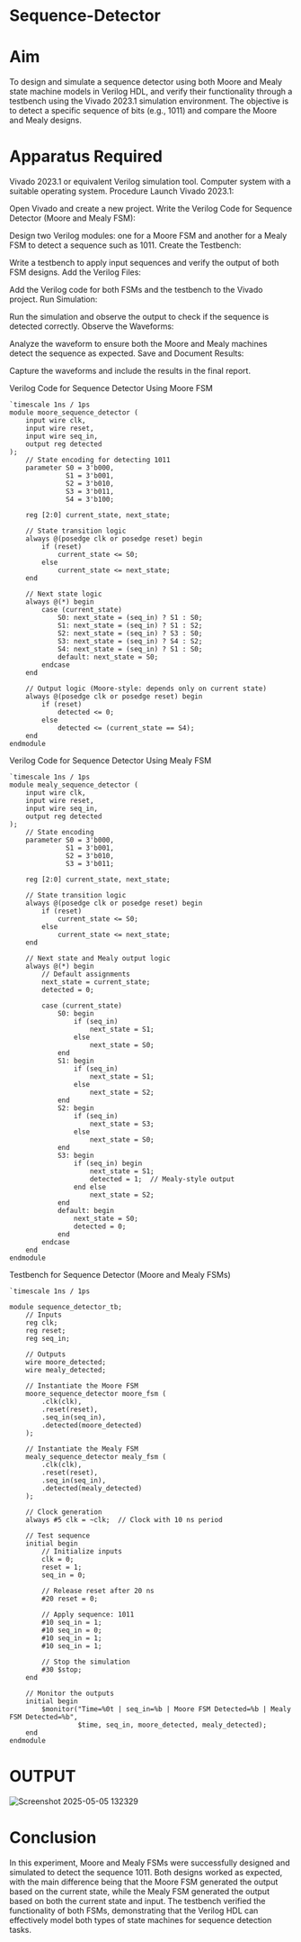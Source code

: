 # Sequence-Detector
# Aim
To design and simulate a sequence detector using both Moore and Mealy state machine models in Verilog HDL, and verify their functionality through a testbench using the Vivado 2023.1 simulation environment. The objective is to detect a specific sequence of bits (e.g., 1011) and compare the Moore and Mealy designs.

# Apparatus Required
Vivado 2023.1 or equivalent Verilog simulation tool.
Computer system with a suitable operating system.
Procedure
Launch Vivado 2023.1:

Open Vivado and create a new project.
Write the Verilog Code for Sequence Detector (Moore and Mealy FSM):

Design two Verilog modules: one for a Moore FSM and another for a Mealy FSM to detect a sequence such as 1011.
Create the Testbench:

Write a testbench to apply input sequences and verify the output of both FSM designs.
Add the Verilog Files:

Add the Verilog code for both FSMs and the testbench to the Vivado project.
Run Simulation:

Run the simulation and observe the output to check if the sequence is detected correctly.
Observe the Waveforms:

Analyze the waveform to ensure both the Moore and Mealy machines detect the sequence as expected.
Save and Document Results:

Capture the waveforms and include the results in the final report.

Verilog Code for Sequence Detector Using Moore FSM
```
`timescale 1ns / 1ps
module moore_sequence_detector (
    input wire clk,
    input wire reset,
    input wire seq_in,
    output reg detected
);
    // State encoding for detecting 1011
    parameter S0 = 3'b000,
              S1 = 3'b001,
              S2 = 3'b010,
              S3 = 3'b011,
              S4 = 3'b100;

    reg [2:0] current_state, next_state;

    // State transition logic
    always @(posedge clk or posedge reset) begin
        if (reset)
            current_state <= S0;
        else
            current_state <= next_state;
    end

    // Next state logic
    always @(*) begin
        case (current_state)
            S0: next_state = (seq_in) ? S1 : S0;
            S1: next_state = (seq_in) ? S1 : S2;
            S2: next_state = (seq_in) ? S3 : S0;
            S3: next_state = (seq_in) ? S4 : S2;
            S4: next_state = (seq_in) ? S1 : S0;
            default: next_state = S0;
        endcase
    end

    // Output logic (Moore-style: depends only on current state)
    always @(posedge clk or posedge reset) begin
        if (reset)
            detected <= 0;
        else
            detected <= (current_state == S4);
    end
endmodule
```
Verilog Code for Sequence Detector Using Mealy FSM
```
`timescale 1ns / 1ps
module mealy_sequence_detector (
    input wire clk,
    input wire reset,
    input wire seq_in,
    output reg detected
);
    // State encoding
    parameter S0 = 3'b000,
              S1 = 3'b001,
              S2 = 3'b010,
              S3 = 3'b011;

    reg [2:0] current_state, next_state;

    // State transition logic
    always @(posedge clk or posedge reset) begin
        if (reset)
            current_state <= S0;
        else
            current_state <= next_state;
    end

    // Next state and Mealy output logic
    always @(*) begin
        // Default assignments
        next_state = current_state;
        detected = 0;

        case (current_state)
            S0: begin
                if (seq_in)
                    next_state = S1;
                else
                    next_state = S0;
            end
            S1: begin
                if (seq_in)
                    next_state = S1;
                else
                    next_state = S2;
            end
            S2: begin
                if (seq_in)
                    next_state = S3;
                else
                    next_state = S0;
            end
            S3: begin
                if (seq_in) begin
                    next_state = S1;
                    detected = 1;  // Mealy-style output
                end else
                    next_state = S2;
            end
            default: begin
                next_state = S0;
                detected = 0;
            end
        endcase
    end
endmodule
```

Testbench for Sequence Detector (Moore and Mealy FSMs)
```
`timescale 1ns / 1ps

module sequence_detector_tb;
    // Inputs
    reg clk;
    reg reset;
    reg seq_in;

    // Outputs
    wire moore_detected;
    wire mealy_detected;

    // Instantiate the Moore FSM
    moore_sequence_detector moore_fsm (
        .clk(clk),
        .reset(reset),
        .seq_in(seq_in),
        .detected(moore_detected)
    );

    // Instantiate the Mealy FSM
    mealy_sequence_detector mealy_fsm (
        .clk(clk),
        .reset(reset),
        .seq_in(seq_in),
        .detected(mealy_detected)
    );

    // Clock generation
    always #5 clk = ~clk;  // Clock with 10 ns period

    // Test sequence
    initial begin
        // Initialize inputs
        clk = 0;
        reset = 1;
        seq_in = 0;

        // Release reset after 20 ns
        #20 reset = 0;

        // Apply sequence: 1011
        #10 seq_in = 1;
        #10 seq_in = 0;
        #10 seq_in = 1;
        #10 seq_in = 1;

        // Stop the simulation
        #30 $stop;
    end

    // Monitor the outputs
    initial begin
        $monitor("Time=%0t | seq_in=%b | Moore FSM Detected=%b | Mealy FSM Detected=%b",
                 $time, seq_in, moore_detected, mealy_detected);
    end
endmodule
```
# OUTPUT

![Screenshot 2025-05-05 132329](https://github.com/user-attachments/assets/ed945515-6f35-4e52-ac22-42a19627be94)

# Conclusion
In this experiment, Moore and Mealy FSMs were successfully designed and simulated to detect the sequence 1011. Both designs worked as expected, with the main difference being that the Moore FSM generated the output based on the current state, while the Mealy FSM generated the output based on both the current state and input. The testbench verified the functionality of both FSMs, demonstrating that the Verilog HDL can effectively model both types of state machines for sequence detection tasks.
